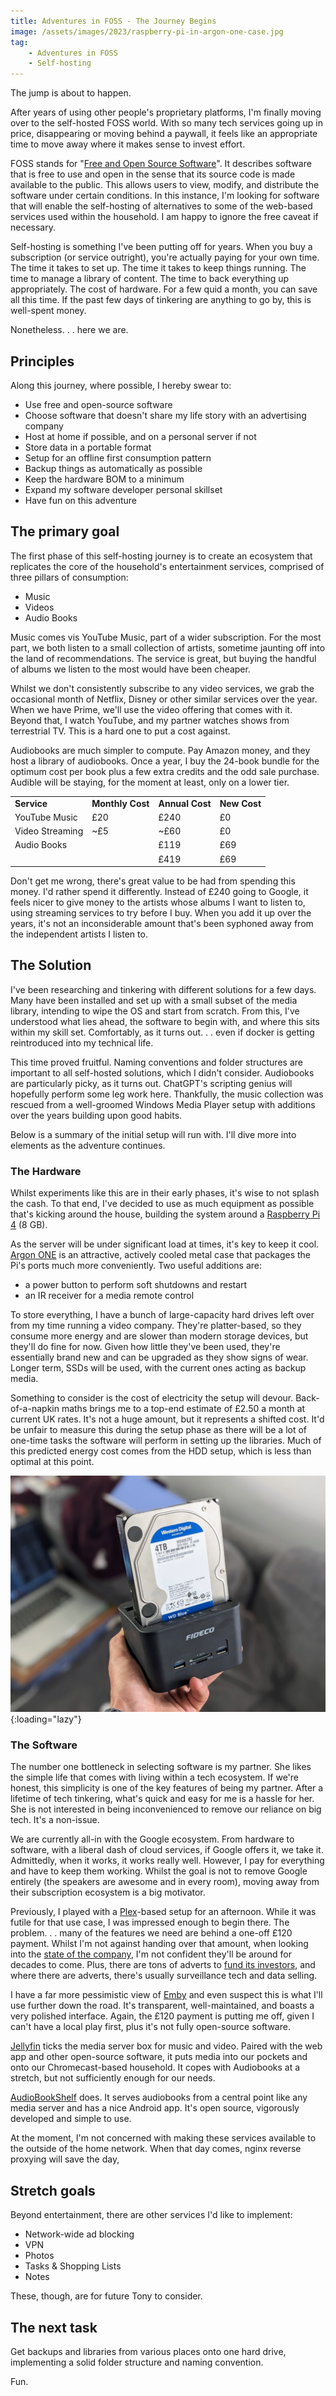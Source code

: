 ```yaml
---
title: Adventures in FOSS - The Journey Begins
image: /assets/images/2023/raspberry-pi-in-argon-one-case.jpg
tag:
    - Adventures in FOSS
    - Self-hosting
---
```


The jump is about to happen.

After years of using other people's proprietary platforms, I'm finally moving over to the self-hosted FOSS world. With so many tech services going up in price, disappearing or moving behind a paywall, it feels like an appropriate time to move away where it makes sense to invest effort.

FOSS stands for "[Free and Open Source Software](https://en.wikipedia.org/wiki/Free_and_open-source_software)". It describes software that is free to use and open in the sense that its source code is made available to the public. This allows users to view, modify, and distribute the software under certain conditions. In this instance, I'm looking for software that will enable the self-hosting of alternatives to some of the web-based services used within the household. I am happy to ignore the free caveat if necessary.

Self-hosting is something I've been putting off for years. When you buy a subscription (or service outright), you're actually paying for your own time. The time it takes to set up. The time it takes to keep things running. The time to manage a library of content. The time to back everything up appropriately. The cost of hardware. For a few quid a month, you can save all this time. If the past few days of tinkering are anything to go by, this is well-spent money.

Nonetheless. . . here we are.

## Principles

Along this journey, where possible, I hereby swear to:

* Use free and open-source software
* Choose software that doesn't share my life story with an advertising company
* Host at home if possible, and on a personal server if not
* Store data in a portable format
* Setup for an offline first consumption pattern
* Backup things as automatically as possible
* Keep the hardware BOM to a minimum
* Expand my software developer personal skillset
* Have fun on this adventure

## The primary goal

The first phase of this self-hosting journey is to create an ecosystem that replicates the core of the household's entertainment services, comprised of three pillars of consumption:

* Music
* Videos
* Audio Books

Music comes vis YouTube Music, part of a wider subscription. For the most part, we both listen to a small collection of artists, sometime jaunting off into the land of recommendations. The service is great, but buying the handful of albums we listen to the most would have been cheaper.

Whilst we don't consistently subscribe to any video services, we grab the occasional month of Netflix, Disney or other similar services over the year. When we have Prime, we'll use the video offering that comes with it. Beyond that, I watch YouTube, and my partner watches shows from terrestrial TV. This is a hard one to put a cost against.

Audiobooks are much simpler to compute. Pay Amazon money, and they host a library of audiobooks. Once a year, I buy the 24-book bundle for the optimum cost per book plus a few extra credits and the odd sale purchase. Audible will be staying, for the moment at least, only on a lower tier.

<table>
  <tr>
   <td><strong>Service</strong>
   </td>
   <td><strong>Monthly Cost</strong>
   </td>
   <td><strong>Annual Cost</strong>
   </td>
   <td><strong>New Cost</strong>
   </td>
  </tr>
  <tr>
   <td>YouTube Music
   </td>
   <td>£20
   </td>
   <td>£240
   </td>
   <td>£0
   </td>
  </tr>
  <tr>
   <td>Video Streaming
   </td>
   <td>~£5
   </td>
   <td>~£60
   </td>
   <td>£0
   </td>
  </tr>
  <tr>
   <td>Audio Books
   </td>
   <td>
   </td>
   <td>£119
   </td>
   <td>£69
   </td>
  </tr>
  <tr>
   <td>
   </td>
   <td>
   </td>
   <td>£419
   </td>
   <td>£69
   </td>
  </tr>
</table>

Don't get me wrong, there's great value to be had from spending this money. I'd rather spend it differently. Instead of £240 going to Google, it feels nicer to give money to the artists whose albums I want to listen to, using streaming services to try before I buy. When you add it up over the years, it's not an inconsiderable amount that's been syphoned away from the independent artists I listen to.

## The Solution

I've been researching and tinkering with different solutions for a few days. Many have been installed and set up with a small subset of the media library, intending to wipe the OS and start from scratch. From this, I've understood what lies ahead, the software to begin with, and where this sits within my skill set. Comfortably, as it turns out. . . even if docker is getting reintroduced into my technical life.

This time proved fruitful. Naming conventions and folder structures are important to all self-hosted solutions, which I didn't consider. Audiobooks are particularly picky, as it turns out. ChatGPT's scripting genius will hopefully perform some leg work here. Thankfully, the music collection was rescued from a well-groomed Windows Media Player setup with additions over the years building upon good habits.

Below is a summary of the initial setup will run with. I'll dive more into elements as the adventure continues.

### The Hardware

Whilst experiments like this are in their early phases, it's wise to not splash the cash. To that end, I've decided to use as much equipment as possible that's kicking around the house, building the system around a [Raspberry Pi 4](https://thepihut.com/products/raspberry-pi-4-model-b) (8 GB).

As the server will be under significant load at times, it's key to keep it cool. [Argon ONE](https://amzn.to/46xbrWA) is an attractive, actively cooled metal case that packages the Pi's ports much more conveniently. Two useful additions are:

* a power button to perform soft shutdowns and restart
* an IR receiver for a media remote control

To store everything, I have a bunch of large-capacity hard drives left over from my time running a video company. They're platter-based, so they consume more energy and are slower than modern storage devices, but they'll do fine for now. Given how little they've been used, they're essentially brand new and can be upgraded as they show signs of wear. Longer term, SSDs will be used, with the current ones acting as backup media.

Something to consider is the cost of electricity the setup will devour. Back-of-a-napkin maths brings me to a top-end estimate of £2.50 a month at current UK rates. It's not a huge amount, but it represents a shifted cost. It'd be unfair to measure this during the setup phase as there will be a lot of one-time tasks the software will perform in setting up the libraries. Much of this predicted energy cost comes from the HDD setup, which is less than optimal at this point.

![HDD Setup](/assets/images/2023/hdd-caddy.jpg "A photo of a hard drive bay"){:loading="lazy"}

### The Software

The number one bottleneck in selecting software is my partner. She likes the simple life that comes with living within a tech ecosystem. If we're honest, this simplicity is one of the key features of being my partner. After a lifetime of tech tinkering, what's quick and easy for me is a hassle for her. She is not interested in being inconvenienced to remove our reliance on big tech. It's a non-issue. 

We are currently all-in with the Google ecosystem. From hardware to software, with a liberal dash of cloud services, if Google offers it, we take it. Admittedly, when it works, it works really well. However, I pay for everything and have to keep them working. Whilst the goal is not to remove Google entirely (the speakers are awesome and in every room), moving away from their subscription ecosystem is a big motivator.

Previously, I played with a [Plex](https://www.plex.tv/)-based setup for an afternoon. While it was futile for that use case, I was impressed enough to begin there. The problem. . . many of the features we need are behind a one-off £120 payment. Whilst I'm not against handing over that amount, when looking into the [state of the company](https://techcrunch.com/2023/06/29/plex-layoffs-advertising-slowdown), I'm not confident they'll be around for decades to come. Plus, there are tons of adverts to [fund its investors](https://www.crunchbase.com/organization/plex), and where there are adverts, there's usually surveillance tech and data selling.

I have a far more pessimistic view of [Emby](https://emby.media/) and even suspect this is what I'll use further down the road. It's transparent, well-maintained, and boasts a very polished interface. Again, the £120 payment is putting me off, given I can't have a local play first, plus it's not fully open-source software.

[Jellyfin](https://jellyfin.org/) ticks the media server box for music and video. Paired with the web app and other open-source software, it puts media into our pockets and onto our Chromecast-based household. It copes with Audiobooks at a stretch, but not sufficiently enough for our needs.

[AudioBookShelf](https://www.audiobookshelf.org/) does. It serves audiobooks from a central point like any media server and has a nice Android app. It's open source, vigorously developed and simple to use.

At the moment, I'm not concerned with making these services available to the outside of the home network. When that day comes, nginx reverse proxying will save the day,

## Stretch goals

Beyond entertainment, there are other services I'd like to implement:

* Network-wide ad blocking
* VPN
* Photos
* Tasks & Shopping Lists
* Notes

These, though, are for future Tony to consider.

## The next task

Get backups and libraries from various places onto one hard drive, implementing a solid folder structure and naming convention.

Fun.
